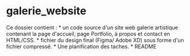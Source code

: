# galerie_website

Ce dossier contient :
              * un code source d'un site web galerie artistique contenant la page d'accueil, page Portfolio, à propos et contact en HTML/CSS.
              * fichier du design final (Figma/ Adobe XD) sous forme d'un fichier compressé.
              * Une planification des taches.
              * README
